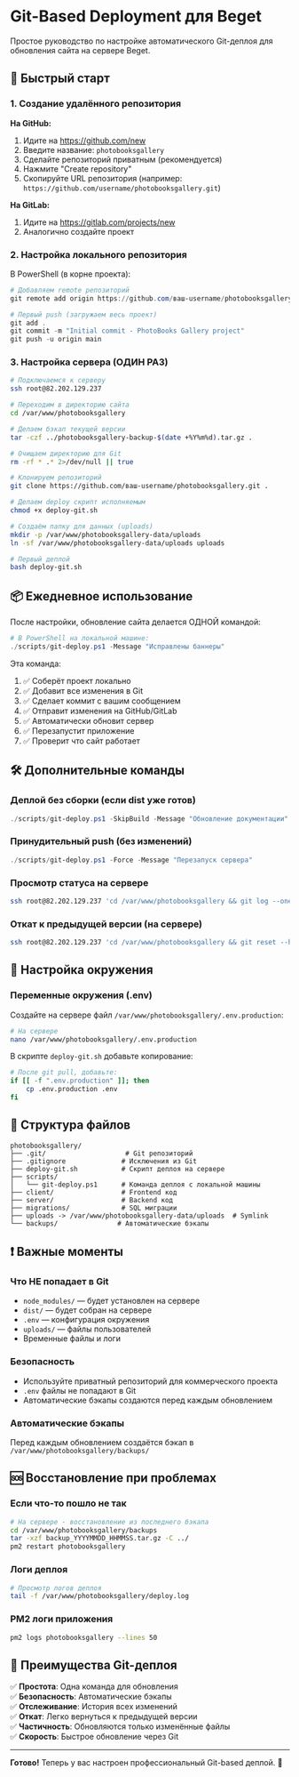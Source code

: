 # Git-Based Deployment для Beget

Простое руководство по настройке автоматического Git-деплоя для обновления сайта на сервере Beget.

## 🚀 Быстрый старт

### 1. Создание удалённого репозитория

**На GitHub:**
1. Идите на https://github.com/new
2. Введите название: `photobooksgallery` 
3. Сделайте репозиторий приватным (рекомендуется)
4. Нажмите "Create repository"
5. Скопируйте URL репозитория (например: `https://github.com/username/photobooksgallery.git`)

**На GitLab:**
1. Идите на https://gitlab.com/projects/new
2. Аналогично создайте проект

### 2. Настройка локального репозитория

В PowerShell (в корне проекта):
```powershell
# Добавляем remote репозиторий
git remote add origin https://github.com/ваш-username/photobooksgallery.git

# Первый push (загружаем весь проект)
git add .
git commit -m "Initial commit - PhotoBooks Gallery project"
git push -u origin main
```

### 3. Настройка сервера (ОДИН РАЗ)

```bash
# Подключаемся к серверу
ssh root@82.202.129.237

# Переходим в директорию сайта
cd /var/www/photobooksgallery

# Делаем бэкап текущей версии
tar -czf ../photobooksgallery-backup-$(date +%Y%m%d).tar.gz .

# Очищаем директорию для Git
rm -rf * .* 2>/dev/null || true

# Клонируем репозиторий
git clone https://github.com/ваш-username/photobooksgallery.git .

# Делаем deploy скрипт исполняемым
chmod +x deploy-git.sh

# Создаём папку для данных (uploads)
mkdir -p /var/www/photobooksgallery-data/uploads
ln -sf /var/www/photobooksgallery-data/uploads uploads

# Первый деплой
bash deploy-git.sh
```

## 📦 Ежедневное использование

После настройки, обновление сайта делается ОДНОЙ командой:

```powershell
# В PowerShell на локальной машине:
./scripts/git-deploy.ps1 -Message "Исправлены баннеры"
```

Эта команда:
1. ✅ Соберёт проект локально
2. ✅ Добавит все изменения в Git  
3. ✅ Сделает коммит с вашим сообщением
4. ✅ Отправит изменения на GitHub/GitLab
5. ✅ Автоматически обновит сервер
6. ✅ Перезапустит приложение
7. ✅ Проверит что сайт работает

## 🛠 Дополнительные команды

### Деплой без сборки (если dist уже готов)
```powershell
./scripts/git-deploy.ps1 -SkipBuild -Message "Обновление документации"
```

### Принудительный push (без изменений)
```powershell
./scripts/git-deploy.ps1 -Force -Message "Перезапуск сервера"
```

### Просмотр статуса на сервере
```bash
ssh root@82.202.129.237 'cd /var/www/photobooksgallery && git log --oneline -5'
```

### Откат к предыдущей версии (на сервере)
```bash
ssh root@82.202.129.237 'cd /var/www/photobooksgallery && git reset --hard HEAD~1 && bash deploy-git.sh'
```

## 🔧 Настройка окружения

### Переменные окружения (.env)
Создайте на сервере файл `/var/www/photobooksgallery/.env.production`:
```bash
# На сервере
nano /var/www/photobooksgallery/.env.production
```

В скрипте `deploy-git.sh` добавьте копирование:
```bash
# После git pull, добавьте:
if [[ -f ".env.production" ]]; then
    cp .env.production .env
fi
```

## 📁 Структура файлов

```
photobooksgallery/
├── .git/                    # Git репозиторий
├── .gitignore              # Исключения из Git
├── deploy-git.sh           # Скрипт деплоя на сервере
├── scripts/
│   └── git-deploy.ps1      # Команда деплоя с локальной машины
├── client/                 # Frontend код
├── server/                 # Backend код
├── migrations/             # SQL миграции
├── uploads -> /var/www/photobooksgallery-data/uploads  # Symlink
└── backups/               # Автоматические бэкапы
```

## ❗ Важные моменты

### Что НЕ попадает в Git
- `node_modules/` — будет установлен на сервере
- `dist/` — будет собран на сервере
- `.env` — конфигурация окружения
- `uploads/` — файлы пользователей
- Временные файлы и логи

### Безопасность
- Используйте приватный репозиторий для коммерческого проекта
- `.env` файлы не попадают в Git
- Автоматические бэкапы создаются перед каждым обновлением

### Автоматические бэкапы
Перед каждым обновлением создаётся бэкап в `/var/www/photobooksgallery/backups/`

## 🆘 Восстановление при проблемах

### Если что-то пошло не так
```bash
# На сервере - восстановление из последнего бэкапа
cd /var/www/photobooksgallery/backups
tar -xzf backup_YYYYMMDD_HHMMSS.tar.gz -C ../
pm2 restart photobooksgallery
```

### Логи деплоя
```bash
# Просмотр логов деплоя
tail -f /var/www/photobooksgallery/deploy.log
```

### PM2 логи приложения
```bash
pm2 logs photobooksgallery --lines 50
```

## 🎯 Преимущества Git-деплоя

✅ **Простота**: Одна команда для обновления  
✅ **Безопасность**: Автоматические бэкапы  
✅ **Отслеживание**: История всех изменений  
✅ **Откат**: Легко вернуться к предыдущей версии  
✅ **Частичность**: Обновляются только изменённые файлы  
✅ **Скорость**: Быстрое обновление через Git  

---

**Готово!** Теперь у вас настроен профессиональный Git-based деплой. 🚀